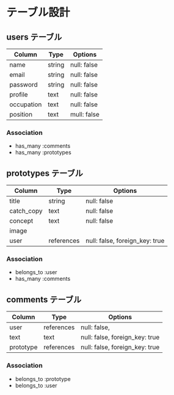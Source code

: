 # テーブル設計

## users テーブル

| Column   | Type   | Options     |
| -------- | ------ | ----------- |
| name     | string | null: false |
| email    | string | null: false |
| password | string | null: false |
| profile  | text   | null: false |
|occupation| text   | null: false |
| position | text   | mull: false |

### Association

- has_many :comments
- has_many :prototypes

## prototypes テーブル

| Column    | Type     | Options                        |
| ----------| -------- | -------------------------------|
| title     | string   | null: false                    |
| catch_copy| text     | null: false                    |
| concept   | text     | null: false                    |
| image     |          |                                |
| user      |references|null: false, foreign_key: true  |


### Association

- belongs_to :user
- has_many :comments

## comments テーブル

| Column    | Type       | Options                        |
| --------- | ---------- | ------------------------------ |
| user      | references | null: false,                   |
| text      | text       | null: false, foreign_key: true |
| prototype | references | null: false, foreign_key: true |

### Association

- belongs_to :prototype
- belongs_to :user

